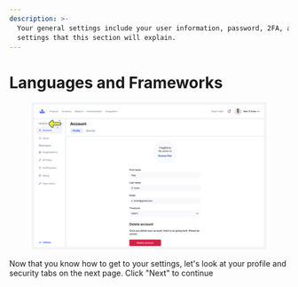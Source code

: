 ```yaml
---
description: >-
  Your general settings include your user information, password, 2FA, and other
  settings that this section will explain.
---
```


# Languages and Frameworks

<figure><img src="../../.gitbook/assets/Profile.png" alt=""><figcaption></figcaption></figure>

Now that you know how to get to your settings, let's look at your profile and security tabs on the next page. Click "Next" to continue
